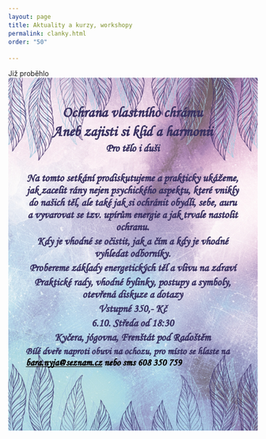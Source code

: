 ```yaml
---
layout: page
title: Aktuality a kurzy, workshopy
permalink: clanky.html
order: "50"

---
```

Již proběhlo  
![](/uploads/ochrana-vlastniho-chramu-page0001-1.jpg)